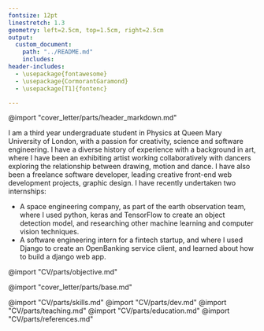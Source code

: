 ```yaml
---
fontsize: 12pt
linestretch: 1.3
geometry: left=2.5cm, top=1.5cm, right=2.5cm
output:
  custom_document:
    path: "../README.md"
    includes:
header-includes:
  - \usepackage{fontawesome}
  - \usepackage{CormorantGaramond}  
  - \usepackage[T1]{fontenc}

---
```


@import "cover_letter/parts/header_markdown.md"

I am a third year undergraduate student in Physics at Queen Mary University of London, with a passion for creativity, science and software engineering.  I have a diverse history of experience with a background in art, where I have been an exhibiting artist working collaboratively with dancers exploring the relationship between drawing, motion and dance.  I have also been a freelance software developer, leading creative front-end web development projects, graphic design. I have recently undertaken two internships:
*   A space engineering company, as part of the earth observation team, where I used python, keras and TensorFlow to create an object detection model, and researching other machine learning and computer vision techniques.
*   A software engineering intern for a fintech startup, and where I used Django to create an OpenBanking service client, and learned about how to build a django web app.

@import "CV/parts/objective.md"

<!--  COVER LETTER-->
@import "cover_letter/parts/base.md"

<!--  CV -->
@import "CV/parts/skills.md"
@import "CV/parts/dev.md"
@import "CV/parts/teaching.md"
@import "CV/parts/education.md"
@import "CV/parts/references.md"
